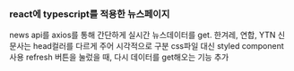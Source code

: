 ### react에 typescript를 적용한 뉴스페이지

news api를 axios를 통해 간단하게 실시간 뉴스데이터를 get.
한겨레, 연합, YTN 신문사는 head컬러를 다르게 주어 시각적으로 구분
css파일 대신 styled component 사용
refresh 버튼을 눌렀을 때, 다시 데이터를 get해오는 기능 추가
